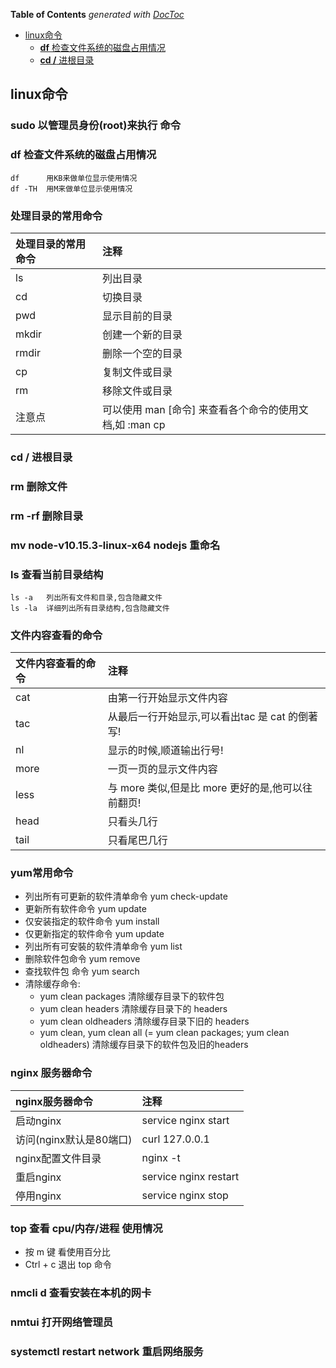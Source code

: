 <!-- START doctoc generated TOC please keep comment here to allow auto update -->
<!-- DON'T EDIT THIS SECTION, INSTEAD RE-RUN doctoc TO UPDATE -->
**Table of Contents**  *generated with [DocToc](https://github.com/thlorenz/doctoc)*

- [linux命令](#linux%E5%91%BD%E4%BB%A4)
  - [**df** 检查文件系统的磁盘占用情况](#df-%E6%A3%80%E6%9F%A5%E6%96%87%E4%BB%B6%E7%B3%BB%E7%BB%9F%E7%9A%84%E7%A3%81%E7%9B%98%E5%8D%A0%E7%94%A8%E6%83%85%E5%86%B5)
  - [**cd /** 进根目录](#cd--%E8%BF%9B%E6%A0%B9%E7%9B%AE%E5%BD%95)

<!-- END doctoc generated TOC please keep comment here to allow auto update -->


## linux命令

### **sudo** 以管理员身份(root)来执行 命令

### **df** 检查文件系统的磁盘占用情况

```
df      用KB来做单位显示使用情况
df -TH  用M来做单位显示使用情况
```

### 处理目录的常用命令
|处理目录的常用命令 |注释|
|:----|:-------|
|ls|        列出目录|
|cd|        切换目录| 
|pwd|       显示目前的目录| 
|mkdir|     创建一个新的目录| 
|rmdir|     删除一个空的目录| 
|cp|        复制文件或目录| 
|rm|        移除文件或目录| 
|注意点|     可以使用 man [命令] 来查看各个命令的使用文档,如 :man cp|

### **cd /** 进根目录

### **rm**   删除文件

### **rm -rf**  删除目录

### **mv node-v10.15.3-linux-x64 nodejs**   重命名

### **ls** 查看当前目录结构
```
ls -a   列出所有文件和目录,包含隐藏文件
ls -la  详细列出所有目录结构,包含隐藏文件
```

### 文件内容查看的命令
|文件内容查看的命令 |注释|
|:----|:-------|
|cat|    由第一行开始显示文件内容| 
|tac|    从最后一行开始显示,可以看出tac 是 cat 的倒著写!| 
|nl|     显示的时候,顺道输出行号!| 
|more|   一页一页的显示文件内容| 
|less|   与 more 类似,但是比 more 更好的是,他可以往前翻页!| 
|head|   只看头几行| 
|tail|   只看尾巴几行|


### yum常用命令 
- 列出所有可更新的软件清单命令    yum check-update 
- 更新所有软件命令               yum update 
- 仅安装指定的软件命令            yum install <package name> 
- 仅更新指定的软件命令            yum update <package name> 
- 列出所有可安裝的软件清单命令     yum list 
- 删除软件包命令                 yum remove <package name> 
- 查找软件包 命令                yum search <keyword> 
- 清除缓存命令: 
    - yum clean packages       清除缓存目录下的软件包 
    - yum clean headers        清除缓存目录下的 headers 
    - yum clean oldheaders     清除缓存目录下旧的 headers 
    - yum clean, yum clean all (= yum clean packages; yum clean oldheaders)  清除缓存目录下的软件包及旧的headers


### nginx 服务器命令 
|nginx服务器命令 |注释|
|:----|:-------|
|启动nginx|               service nginx start| 
|访问(nginx默认是80端口)|  curl 127.0.0.1| 
|nginx配置文件目录|        nginx -t| 
|重启nginx|               service nginx restart| 
|停用nginx|               service nginx stop|

### **top** 查看 cpu/内存/进程 使用情况
- 按 m 键 看使用百分比
- Ctrl + c 退出 top 命令

### **nmcli d** 查看安装在本机的网卡

### **nmtui** 打开网络管理员

### **systemctl restart network** 重启网络服务
